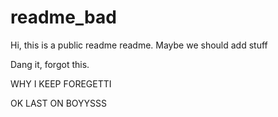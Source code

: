 # readme_bad
Hi, this is a public readme readme.
Maybe we should add stuff

Dang it, forgot this.

WHY I KEEP FOREGETTI

OK LAST ON BOYYSSS
